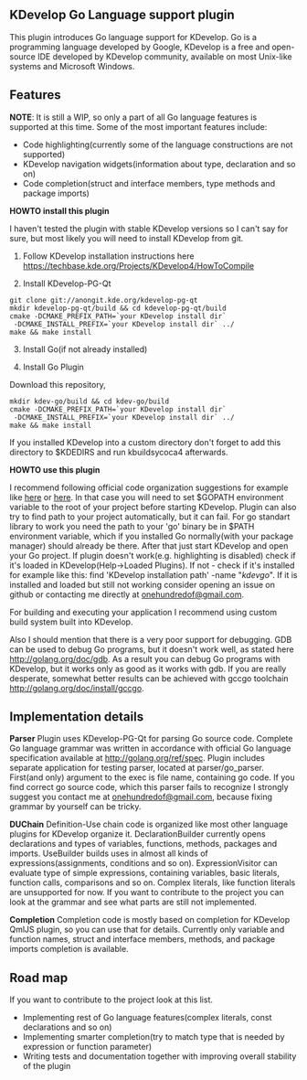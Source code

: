 KDevelop Go Language support plugin
-------------------------------------------------

This plugin introduces Go language support for KDevelop. Go is a programming language developed by Google, KDevelop is a free and open-source IDE developed by KDevelop community, available on most Unix-like systems and Microsoft Windows.

Features
--------------------
**NOTE**: It is still a WIP, so only a part of all Go language features is supported at this time. 
Some of the most important features include:
 -   Code highlighting(currently some of the language constructions are not supported)
 -   KDevelop navigation widgets(information about type, declaration and so on)
 -   Code completion(struct and interface members, type methods and package imports)

**HOWTO install this plugin**

I haven't tested the plugin with stable KDevelop versions so I can't say for sure, but most likely you will need to install KDevelop from git.

1) Follow KDevelop installation instructions here https://techbase.kde.org/Projects/KDevelop4/HowToCompile

2) Install KDevelop-PG-Qt
```
git clone git://anongit.kde.org/kdevelop-pg-qt
mkdir kdevelop-pg-qt/build && cd kdevelop-pg-qt/build
cmake -DCMAKE_PREFIX_PATH=`your KDevelop install dir` 
 -DCMAKE_INSTALL_PREFIX=`your KDevelop install dir` ../
make && make install
```

3) Install Go(if not already installed)

4) Install Go Plugin

Download this repository,
``` 
mkdir kdev-go/build && cd kdev-go/build
cmake -DCMAKE_PREFIX_PATH=`your KDevelop install dir` 
 -DCMAKE_INSTALL_PREFIX=`your KDevelop install dir` ../
make && make install
```

If you installed KDevelop into a custom directory don't forget to add this directory to $KDEDIRS and run kbuildsycoca4 afterwards.

**HOWTO use this plugin**

I recommend following official code organization suggestions for example like [here](http://golang.org/doc/code.html) or [here](http://www.youtube.com/watch?v=XCsL89YtqCs). In that case you will need to set $GOPATH environment variable to the root of your project before starting KDevelop. Plugin can also try to find path to your project automatically, but it can fail. For go standart library to work you need the path to your 'go' binary be in $PATH environment variable, which if you installed Go normally(with your package manager) should already be there. After that just start KDevelop and open your Go project. If plugin doesn't work(e.g. highlighting is disabled) check if it's loaded in KDevelop(Help->Loaded Plugins). If not - check if it's installed for example like this: find 'KDevelop installation path' -name "*kdevgo*". If it is installed and loaded but still not working consider opening an issue on github or contacting me directly at onehundredof@gmail.com.

For building and executing your application I recommend using custom build system built into KDevelop.

Also I should mention that there is a very poor support for debugging. GDB can be used to debug Go programs, but it doesn't work well, as stated here http://golang.org/doc/gdb. As a result you can debug Go programs with KDevelop, but it works only as good as it works with gdb. If you are really desperate, somewhat better results can be achieved with gccgo toolchain http://golang.org/doc/install/gccgo.


Implementation details
---------------------------
**Parser**
Plugin uses KDevelop-PG-Qt for parsing Go source code. Complete Go language grammar was written in accordance with official Go language specification available at http://golang.org/ref/spec. Plugin includes separate application for testing parser, located at parser/go_parser. First(and only) argument to the exec is file name, containing go code. If you find correct go source code, which this parser fails to recognize I strongly suggest you contact me at  onehundredof@gmail.com, because fixing grammar by yourself can be tricky.

**DUChain**
Definition-Use chain code is organized like most other language plugins for KDevelop organize it. DeclarationBuilder currently opens declarations and types of variables, functions, methods, packages and imports. UseBuilder builds uses in almost all kinds of expressions(assignments, conditions and so on). ExpressionVisitor can evaluate type of simple expressions, containing variables, basic literals, function calls, comparisons and so on. Complex literals, like function literals are unsupported for now. If you want to contribute to the project you can look at the grammar and see what parts are still not implemented.

**Completion**
Completion code is mostly based on completion for KDevelop QmlJS plugin, so you can use that for details. Currently only variable and function names, struct and interface members, methods, and package imports completion is available.

Road map
-----------------------
If you want to contribute to the project look at this list.
- Implementing rest of Go language features(complex literals, const declarations and so on)
- Implementing smarter completion(try to match type that is needed by expression or function parameter)
- Writing tests and documentation together with improving overall stability of the plugin
